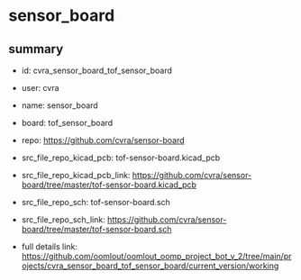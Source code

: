 # sensor_board
 
## summary 
* id: cvra_sensor_board_tof_sensor_board
* user: cvra
* name: sensor_board
* board: tof_sensor_board
* repo: https://github.com/cvra/sensor-board
* src_file_repo_kicad_pcb: tof-sensor-board.kicad_pcb
* src_file_repo_kicad_pcb_link: https://github.com/cvra/sensor-board/tree/master/tof-sensor-board.kicad_pcb


* src_file_repo_sch: tof-sensor-board.sch
* src_file_repo_sch_link: https://github.com/cvra/sensor-board/tree/master/tof-sensor-board.sch
* full details link: https://github.com/oomlout/oomlout_oomp_project_bot_v_2/tree/main/projects/cvra_sensor_board_tof_sensor_board/current_version/working  






